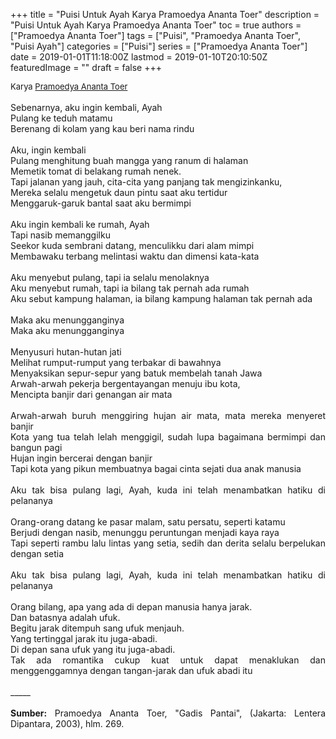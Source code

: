 +++
title = "Puisi Untuk Ayah Karya Pramoedya Ananta Toer"
description = "Puisi Untuk Ayah Karya Pramoedya Ananta Toer"
toc = true
authors = ["Pramoedya Ananta Toer"]
tags = ["Puisi", "Pramoedya Ananta Toer", "Puisi Ayah"]
categories = ["Puisi"]
series = ["Pramoedya Ananta Toer"]
date = 2019-01-01T11:18:00Z
lastmod = 2019-01-10T20:10:50Z
featuredImage = ""
draft = false
+++

<div style="text-align: justify;">
<div style="font-size: small;">Karya <a href="/authors/pramoedya-ananta-toer/" target="_blank">Pramoedya Ananta Toer</a></div><br />
Sebenarnya, aku ingin kembali, Ayah<br />Pulang ke teduh matamu<br />Berenang di kolam yang kau beri nama rindu<br /><br />Aku, ingin kembali<br />Pulang menghitung buah mangga yang ranum di halaman<br />Memetik tomat di belakang rumah nenek.<br />Tapi jalanan yang jauh, cita-cita yang panjang tak mengizinkanku,<br />Mereka selalu mengetuk daun pintu saat aku tertidur<br />Menggaruk-garuk bantal saat aku bermimpi<br /><br />Aku ingin kembali ke rumah, Ayah<br />Tapi nasib memanggilku<br />Seekor kuda sembrani datang, menculikku dari alam mimpi<br />Membawaku terbang melintasi waktu dan dimensi kata-kata<br /><br />Aku menyebut pulang, tapi ia selalu menolaknya<br />Aku menyebut rumah, tapi ia bilang tak pernah ada rumah<br />Aku sebut kampung halaman, ia bilang kampung halaman tak pernah ada<br /><br />Maka aku menungganginya<br />Maka aku menungganginya<br /><br />Menyusuri hutan-hutan jati<br />Melihat rumput-rumput yang terbakar di bawahnya<br />Menyaksikan sepur-sepur yang batuk membelah tanah Jawa<br />Arwah-arwah pekerja bergentayangan menuju ibu kota,<br />Mencipta banjir dari genangan air mata<br /><br />Arwah-arwah buruh menggiring hujan air mata, mata mereka menyeret banjir<br />Kota yang tua telah lelah menggigil, sudah lupa bagaimana bermimpi dan bangun pagi<br />Hujan ingin bercerai dengan banjir<br />Tapi kota yang pikun membuatnya bagai cinta sejati dua anak manusia<br /><br />Aku tak bisa pulang lagi, Ayah, kuda ini telah menambatkan hatiku di pelananya<br /><br />Orang-orang datang ke pasar malam, satu persatu, seperti katamu<br />Berjudi dengan nasib, menunggu peruntungan menjadi kaya raya<br />Tapi seperti rambu lalu lintas yang setia, sedih dan derita selalu berpelukan dengan setia<br /><br />Aku tak bisa pulang lagi, Ayah, kuda ini telah menambatkan hatiku di pelananya<br /><br />Orang bilang, apa yang ada di depan manusia hanya jarak.<br />Dan batasnya adalah ufuk.<br />Begitu jarak ditempuh sang ufuk menjauh.<br />Yang tertinggal jarak itu juga-abadi.<br />Di depan sana ufuk yang itu juga-abadi.<br />Tak ada romantika cukup kuat untuk dapat menaklukan dan menggenggamnya dengan tangan-jarak dan ufuk abadi itu<br /><br />
_____<br /><br />
<b>Sumber:</b> Pramoedya Ananta Toer, "Gadis Pantai", (Jakarta: Lentera Dipantara, 2003), hlm. 269.</div>
